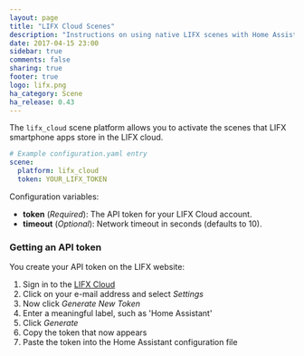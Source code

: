```yaml
---
layout: page
title: "LIFX Cloud Scenes"
description: "Instructions on using native LIFX scenes with Home Assistant."
date: 2017-04-15 23:00
sidebar: true
comments: false
sharing: true
footer: true
logo: lifx.png
ha_category: Scene
ha_release: 0.43
---
```


The `lifx_cloud` scene platform allows you to activate the scenes that LIFX smartphone apps store in the LIFX cloud.

```yaml
# Example configuration.yaml entry
scene:
  platform: lifx_cloud
  token: YOUR_LIFX_TOKEN
```

Configuration variables:

- **token** (*Required*): The API token for your LIFX Cloud account.
- **timeout** (*Optional*): Network timeout in seconds (defaults to 10).

### Getting an API token

You create your API token on the LIFX website:
1. Sign in to the [LIFX Cloud](https://cloud.lifx.com/)
2. Click on your e-mail address and select _Settings_
3. Now click _Generate New Token_
4. Enter a meaningful label, such as 'Home Assistant'
5. Click _Generate_
6. Copy the token that now appears
7. Paste the token into the Home Assistant configuration file
